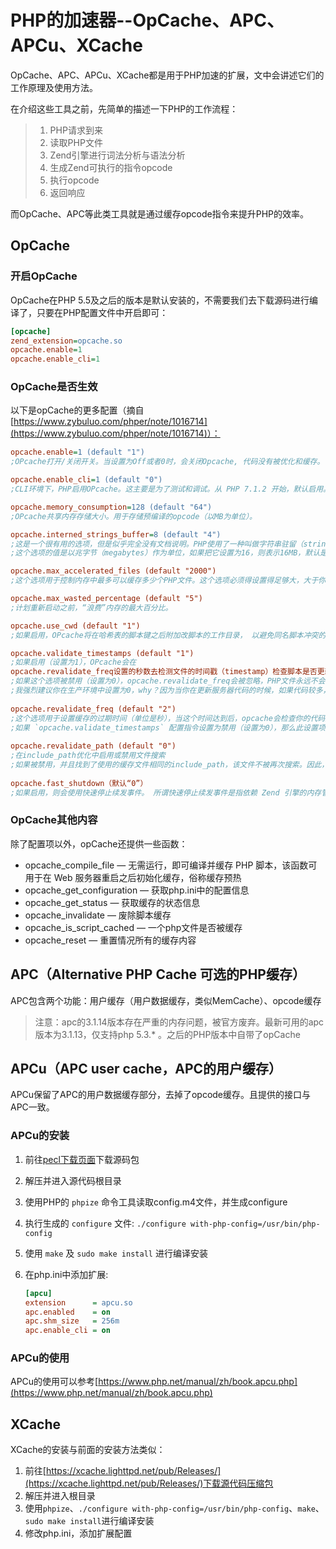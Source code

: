 # PHP的加速器--OpCache、APC、APCu、XCache

OpCache、APC、APCu、XCache都是用于PHP加速的扩展，文中会讲述它们的工作原理及使用方法。

<!-- more -->

在介绍这些工具之前，先简单的描述一下PHP的工作流程：

> 1. PHP请求到来
> 2. 读取PHP文件
> 3. Zend引擎进行词法分析与语法分析
> 4. 生成Zend可执行的指令opcode
> 5. 执行opcode
> 6. 返回响应

而OpCache、APC等此类工具就是通过缓存opcode指令来提升PHP的效率。

## OpCache

### 开启OpCache

OpCache在PHP 5.5及之后的版本是默认安装的，不需要我们去下载源码进行编译了，只要在PHP配置文件中开启即可：

```ini
[opcache]
zend_extension=opcache.so
opcache.enable=1
opcache.enable_cli=1
```

### OpCache是否生效

以下是opCache的更多配置（摘自[https://www.zybuluo.com/phper/note/1016714](https://www.zybuluo.com/phper/note/1016714)）：

```ini
opcache.enable=1 (default "1")
;OPcache打开/关闭开关。当设置为Off或者0时，会关闭Opcache, 代码没有被优化和缓存。

opcache.enable_cli=1 (default "0")
;CLI环境下，PHP启用OPcache。这主要是为了测试和调试。从 PHP 7.1.2 开始，默认启用。

opcache.memory_consumption=128 (default "64")
;OPcache共享内存存储大小。用于存储预编译的opcode（以MB为单位）。

opcache.interned_strings_buffer=8 (default "4")
;这是一个很有用的选项，但是似乎完全没有文档说明。PHP使用了一种叫做字符串驻留（string interning）的技术来改善性能。例如，如果你在代码中使用了1000次字符串“foobar”，在PHP内部只会在第一使用这个字符串的时候分配一个不可变的内存区域来存储这个字符串，其他的999次使用都会直接指向这个内存区域。这个选项则会把这个特性提升一个层次——默认情况下这个不可变的内存区域只会存在于单个php-fpm的进程中，如果设置了这个选项，那么它将会在所有的php-fpm进程中共享。在比较大的应用中，这可以非常有效地节约内存，提高应用的性能。
;这个选项的值是以兆字节（megabytes）作为单位，如果把它设置为16，则表示16MB，默认是4MB，这是一个比较低的值。

opcache.max_accelerated_files (default "2000")
;这个选项用于控制内存中最多可以缓存多少个PHP文件。这个选项必须得设置得足够大，大于你的项目中的所有PHP文件的总和。设置值取值范围最小值是 200，最大值在 PHP 5.5.6 之前是 100000，PHP 5.5.6 及之后是 1000000。也就是说在200到1000000之间。你可以运行“find . -type f -print | grep php | wc -l”这个命令来快速计算你的代码库中的PHP文件数。

opcache.max_wasted_percentage (default "5")
;计划重新启动之前，“浪费”内存的最大百分比。

opcache.use_cwd (default "1")
;如果启用，OPcache将在哈希表的脚本键之后附加改脚本的工作目录， 以避免同名脚本冲突的问题。禁用此选项可以提高性能，但是可能会导致应用崩溃

opcache.validate_timestamps (default "1")
;如果启用（设置为1），OPcache会在
opcache.revalidate_freq设置的秒数去检测文件的时间戳（timestamp）检查脚本是否更新。
;如果这个选项被禁用（设置为0），opcache.revalidate_freq会被忽略，PHP文件永远不会被检查。这意味着如果你修改了你的代码，然后你把它更新到服务器上，再在浏览器上请求更新的代码对应的功能，你会看不到更新的效果，你必须使用 `opcache_reset()` 或者 `opcache_invalidate()` 函数来手动重置 OPcache。或者重重你的web服务器或者php-fpm 来使文件系统更改生效。
;我强烈建议你在生产环境中设置为0，why？因为当你在更新服务器代码的时候，如果代码较多，更新操作是有些延迟的，在这个延迟的过程中必然出现老代码和新代码混合的情况，这个时候对用户请求的处理必然存在不确定性。最后，等所有的代码更新完毕后，再平滑重启PHP和web服务器。
    
opcache.revalidate_freq (default "2")
;这个选项用于设置缓存的过期时间（单位是秒），当这个时间达到后，opcache会检查你的代码是否改变，如果改变了PHP会重新编译它，生成新的opcode，并且更新缓存。值为“0”表示每次请求都会检查你的PHP代码是否更新（这意味着会增加很多次stat系统调用，译注：stat系统调用是读取文件的状态，这里主要是获取最近修改时间，这个系统调用会发生磁盘I/O，所以必然会消耗一些CPU时间，当然系统调用本身也会消耗一些CPU时间）。可以在开发环境中把它设置为0，生产环境下不用管。
;如果 `opcache.validate_timestamps` 配置指令设置为禁用（设置为0），那么此设置项将会被忽略。
    
opcache.revalidate_path (default "0")
;在include_path优化中启用或禁用文件搜索
;如果被禁用，并且找到了使用的缓存文件相同的include_path，该文件不被再次搜索。因此，如果一个文件与include_path中的其他地方相同的名称出现将不会被发现。如果此优化对此有效，请启用此指令你的应用程序，这个指令的默认值是禁用的，这意味着该优化是活跃的。
    
opcache.fast_shutdown（默认“0”）
;如果启用，则会使用快速停止续发事件。 所谓快速停止续发事件是指依赖 Zend 引擎的内存管理模块 一次释放全部请求变量的内存，而不是依次释放每一个已分配的内存块。该指令已在PHP 7.2.0中被删除。快速关机序列的一个变种已经被集成到PHP中，并且如果可能的话将被自动使用。
```

### OpCache其他内容

除了配置项以外，opCache还提供一些函数：

* opcache_compile_file — 无需运行，即可编译并缓存 PHP 脚本，该函数可用于在 Web 服务器重启之后初始化缓存，俗称缓存预热
* opcache_get_configuration — 获取php.ini中的配置信息
* opcache_get_status — 获取缓存的状态信息
* opcache_invalidate — 废除脚本缓存
* opcache_is_script_cached — 一个php文件是否被缓存
* opcache_reset — 重置情况所有的缓存内容

## APC（Alternative PHP Cache 可选的PHP缓存）

APC包含两个功能：用户缓存（用户数据缓存，类似MemCache）、opcode缓存

> 注意：apc的3.1.14版本存在严重的内存问题，被官方废弃。最新可用的apc版本为3.1.13，仅支持php 5.3.* 。之后的PHP版本中自带了opCache

## APCu（APC user cache，APC的用户缓存）

APCu保留了APC的用户数据缓存部分，去掉了opcode缓存。且提供的接口与APC一致。

### APCu的安装

1. 前往[pecl下载页面](http://pecl.php.net/package/APCu)下载源码包
2. 解压并进入源代码根目录
3. 使用PHP的 `phpize` 命令工具读取config.m4文件，并生成configure
4. 执行生成的 `configure` 文件: `./configure with-php-config=/usr/bin/php-config`
5. 使用 `make` 及 `sudo make install` 进行编译安装
6. 在php.ini中添加扩展:     

   ```ini
   [apcu]
   extension      = apcu.so
   apc.enabled    = on
   apc.shm_size   = 256m
   apc.enable_cli = on
   ```

### APCu的使用

APCu的使用可以参考[https://www.php.net/manual/zh/book.apcu.php](https://www.php.net/manual/zh/book.apcu.php)

## XCache

XCache的安装与前面的安装方法类似：

1. 前往[https://xcache.lighttpd.net/pub/Releases/](https://xcache.lighttpd.net/pub/Releases/)下载源代码压缩包
2. 解压并进入根目录
3. 使用`phpize`、`./configure with-php-config=/usr/bin/php-config`、`make`、`sudo make install`进行编译安装
4. 修改php.ini，添加扩展配置

